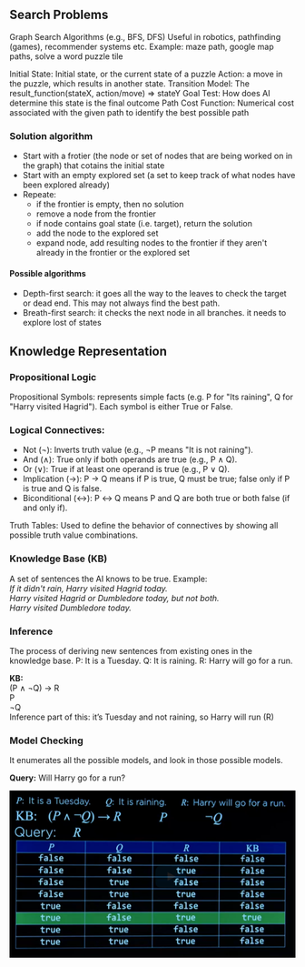 ## Search Problems
Graph Search Algorithms (e.g., BFS, DFS) 
Useful in robotics, pathfinding (games), recommender systems etc.
Example: maze path, google map paths, solve a word puzzle tile

Initial State: Initial state, or the current state of a puzzle
Action: a move in the puzzle, which results in another state. 
Transition Model: The result_function(stateX, action/move) => stateY
Goal Test: How does AI determine this state is the final outcome
Path Cost Function: Numerical cost associated with the given path to identify the best possible path

### Solution algorithm 
- Start with a frotier (the node or set of nodes that are being worked on in the graph) that cotains the initial state
- Start with an empty explored set (a set to keep track of what nodes have been explored already)
- Repeate:
  - if the frontier is empty, then no solution
  - remove a node from the frontier
  - if node contains goal state (i.e. target), return the solution
  - add the node to the explored set
  - expand node, add resulting nodes to the frontier if they aren't already in the frontier or the explored set

#### Possible algorithms
- Depth-first search: it goes all the way to the leaves to check the target or dead end. This may not always find the best path.
- Breath-first search: it checks the next node in all branches. it needs to explore lost of states


## Knowledge Representation

### Propositional Logic
Propositional Symbols: represents simple facts (e.g. P for "Its raining", Q for "Harry visited Hagrid"). Each symbol is either True or False.

### Logical Connectives:
- Not (¬): Inverts truth value (e.g., ¬P means "It is not raining").
- And (∧): True only if both operands are true (e.g., P ∧ Q).
- Or (∨): True if at least one operand is true (e.g., P ∨ Q).
- Implication (→): P → Q means if P is true, Q must be true; false only if P is true and Q is false.
- Biconditional (↔): P ↔ Q means P and Q are both true or both false (if and only if).

Truth Tables: Used to define the behavior of connectives by showing all possible truth value combinations.

### Knowledge Base (KB)
A set of sentences the AI knows to be true.
Example: <br>
_If it didn't rain, Harry visited Hagrid today.<br>
Harry visited Hagrid or Dumbledore today, but not both.<br>
Harry visited Dumbledore today._

### Inference
The process of deriving new sentences from existing ones in the knowledge base.
P: It is a Tuesday.
Q: It is raining.
R: Harry will go for a run.

**KB:** <br>
(P ∧ ¬Q) → R <br>
P <br>
¬Q <br>
Inference part of this: it’s Tuesday and not raining, so Harry will run (R)

### Model Checking
It enumerates all the possible models, and look in those possible models.

**Query:** Will Harry go for a run?

![model_checking](assets/Model%20Checking.png)


